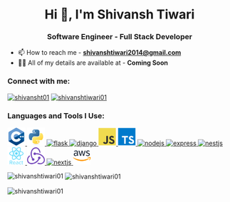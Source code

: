 <h1 align="center">Hi 👋, I'm Shivansh Tiwari</h1>
<h3 align="center">Software Engineer - Full Stack Developer</h3>

- 📫 How to reach me - **shivanshtiwari2014@gmail.com**
- 👨‍💻 All of my details are available at - **Coming Soon**

<h3 align="left">Connect with me:</h3>
<p align="left">
<a href="https://twitter.com/shivansht01" target="blank"><img align="center" src="https://raw.githubusercontent.com/rahuldkjain/github-profile-readme-generator/master/src/images/icons/Social/twitter.svg" alt="shivansht01" height="30" width="40" /></a>
<a href="https://linkedin.com/in/shivanshtiwari01" target="blank"><img align="center" src="https://raw.githubusercontent.com/rahuldkjain/github-profile-readme-generator/master/src/images/icons/Social/linked-in-alt.svg" alt="shivanshtiwari01" height="30" width="40" /></a>
</p>

<h3 align="left">Languages and Tools I Use:</h3>
<p align="left"> <a href="https://www.w3schools.com/cpp/" target="_blank" rel="noreferrer"> <img src="https://raw.githubusercontent.com/devicons/devicon/master/icons/cplusplus/cplusplus-original.svg" alt="cplusplus" width="40" height="40"/> </a> <a href="https://www.python.org" target="_blank" rel="noreferrer"> <img src="https://raw.githubusercontent.com/devicons/devicon/master/icons/python/python-original.svg" alt="python" width="40" height="40"/> </a> <a href="https://flask.palletsprojects.com/" target="_blank" rel="noreferrer"> <img src="https://www.vectorlogo.zone/logos/pocoo_flask/pocoo_flask-icon.svg" alt="flask" width="40" height="40"/> </a> <a href="https://www.djangoproject.com/" target="_blank" rel="noreferrer"> <img src="https://cdn.worldvectorlogo.com/logos/django.svg" alt="django" width="40" height="40"/> </a> <a href="https://developer.mozilla.org/en-US/docs/Web/JavaScript" target="_blank" rel="noreferrer"> <img src="https://raw.githubusercontent.com/devicons/devicon/master/icons/javascript/javascript-original.svg" alt="javascript" width="40" height="40"/> </a> <a href="https://www.typescriptlang.org/" target="_blank" rel="noreferrer"> <img src="https://raw.githubusercontent.com/devicons/devicon/master/icons/typescript/typescript-original.svg" alt="typescript" width="40" height="40"/> </a> <a href="https://nodejs.org" target="_blank" rel="noreferrer"> <img src="https://cdn.jsdelivr.net/gh/devicons/devicon@latest/icons/nodejs/nodejs-original.svg" alt="nodejs" width="40" height="40" /> </a> <a href="https://expressjs.com" target="_blank" rel="noreferrer"> <img src="https://cdn.jsdelivr.net/gh/devicons/devicon@latest/icons/express/express-original.svg" alt="express" width="40" height="40"/> </a> <a href="https://nestjs.com/" target="_blank" rel="noreferrer">  <img src="https://cdn.jsdelivr.net/gh/devicons/devicon@latest/icons/nestjs/nestjs-original.svg" alt="nestjs" width="40" height="40" />  </a>  <a href="https://reactjs.org/" target="_blank" rel="noreferrer"> <img src="https://raw.githubusercontent.com/devicons/devicon/master/icons/react/react-original-wordmark.svg" alt="react" width="40" height="40"/> </a> <a href="https://redux.js.org" target="_blank" rel="noreferrer"> <img src="https://raw.githubusercontent.com/devicons/devicon/master/icons/redux/redux-original.svg" alt="redux" width="40" height="40"/> </a> <a href="https://nextjs.org/" target="_blank" rel="noreferrer"> <img src="https://cdn.worldvectorlogo.com/logos/nextjs-2.svg" alt="nextjs" width="40" height="40"/> </a> <a href="https://aws.amazon.com" target="_blank" rel="noreferrer"> <img src="https://raw.githubusercontent.com/devicons/devicon/master/icons/amazonwebservices/amazonwebservices-original-wordmark.svg" alt="aws" width="40" height="40"/> </a></p>

<p><img align="left" src="https://github-readme-stats.vercel.app/api/top-langs?username=shivanshtiwari01&show_icons=true&locale=en&layout=compact" alt="shivanshtiwari01" /></p>

<p>&nbsp;<img align="center" src="https://github-readme-stats.vercel.app/api?username=shivanshtiwari01&show_icons=true&locale=en" alt="shivanshtiwari01" /></p>

<p><img align="center" src="https://github-readme-streak-stats.herokuapp.com/?user=shivanshtiwari01&" alt="shivanshtiwari01" /></p>




